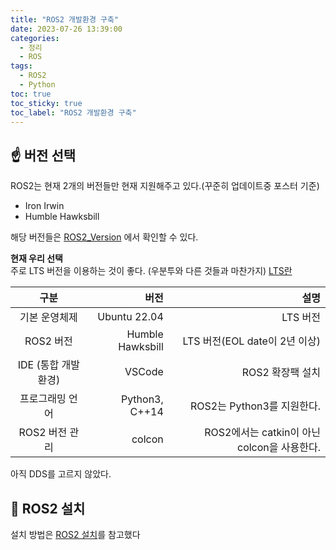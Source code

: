 ```yaml
---
title: "ROS2 개발환경 구축"
date: 2023-07-26 13:39:00
categories:
  - 정리
  - ROS
tags:
  - ROS2
  - Python
toc: true
toc_sticky: true
toc_label: "ROS2 개발환경 구축"
---
```


## ☝️ 버전 선택
  
ROS2는 현재 2개의 버전들만 현재 지원해주고 있다.(꾸준히 업데이트중 포스터 기준)  
* Iron Irwin
* Humble Hawksbill

해당 버전들은 [ROS2_Version](https://docs.ros.org/en/foxy/Releases.html)
에서 확인할 수 있다.  
  
**현재 우리 선택**   
주로 LTS 버전을 이용하는 것이 좋다. (우분투와 다른 것들과 마찬가지)
[LTS란](https://namu.wiki/w/장기%20지원%20버전)  
  
|구분|버전|설명|
|:---:|---:|---:|
|기본 운영체제|Ubuntu 22.04|LTS 버전|
|ROS2 버전|Humble Hawksbill|LTS 버전(EOL date이 2년 이상)|
|IDE (통합 개발 환경)|VSCode|ROS2 확장팩 설치|
|프로그래밍 언어|Python3, C++14|ROS2는 Python3를 지원한다.|
|ROS2 버전 관리|colcon|ROS2에서는 catkin이 아닌 colcon을 사용한다.|
  
아직 DDS를 고르지 않았다. 

## 📌 ROS2 설치
설치 방법은 [ROS2 설치](https://velog.io/@hwang-chaewon/ROS2001)를 참고했다  

